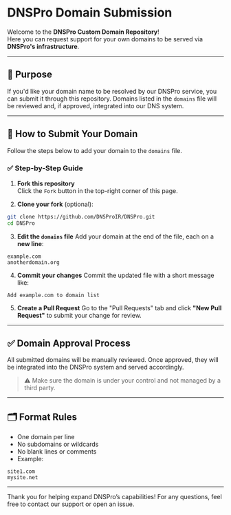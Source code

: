 # DNSPro Domain Submission

Welcome to the **DNSPro Custom Domain Repository**!  
Here you can request support for your own domains to be served via **DNSPro's infrastructure**.

---

## 📌 Purpose

If you'd like your domain name to be resolved by our DNSPro service, you can submit it through this repository. Domains listed in the `domains` file will be reviewed and, if approved, integrated into our DNS system.

---

## 📝 How to Submit Your Domain

Follow the steps below to add your domain to the `domains` file.

### ✅ Step-by-Step Guide

1. **Fork this repository**  
Click the `Fork` button in the top-right corner of this page.

2. **Clone your fork** (optional):
```bash
git clone https://github.com/DNSProIR/DNSPro.git
cd DNSPro
````

3. **Edit the `domains` file**
Add your domain at the end of the file, each on a **new line**:

```
example.com
anotherdomain.org
```

4. **Commit your changes**
Commit the updated file with a short message like:

```
Add example.com to domain list
```

5. **Create a Pull Request**
Go to the "Pull Requests" tab and click **"New Pull Request"** to submit your change for review.

---

## ✅ Domain Approval Process

All submitted domains will be manually reviewed. Once approved, they will be integrated into the DNSPro system and served accordingly.

> ⚠️ Make sure the domain is under your control and not managed by a third party.

---

## 🗂️ Format Rules

* One domain per line
* No subdomains or wildcards
* No blank lines or comments
* Example:

```
site1.com
mysite.net
```

---

Thank you for helping expand DNSPro’s capabilities!
For any questions, feel free to contact our support or open an issue.

